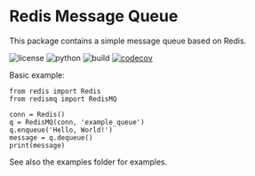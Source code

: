 # Redis Message Queue

This package contains a simple message queue based on Redis.

![license](https://img.shields.io/github/license/ErikKalkoken/redismq) ![python](https://img.shields.io/badge/python-3.5%20|%203.6%20|%203.7%20|%203.8-informational) ![build](https://api.travis-ci.org/ErikKalkoken/redismq.svg?branch=master) [![codecov](https://codecov.io/gh/ErikKalkoken/redismq/branch/master/graph/badge.svg)](https://codecov.io/gh/ErikKalkoken/redismq)



Basic example:

```
from redis import Redis
from redismq import RedisMQ

conn = Redis()
q = RedisMQ(conn, 'example_queue')
q.enqueue('Hello, World!')
message = q.dequeue()
print(message)
```

See also the examples folder for examples.